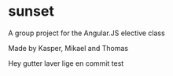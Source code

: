 # sunset
A group project for the Angular.JS elective class

Made by Kasper, Mikael and Thomas

Hey gutter laver lige en commit test
